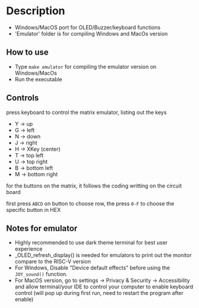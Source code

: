 # Description

* Windows/MacOS port for OLED/Buzzer/keyboard functions
* 'Emulator' folder is for compiling Windows and MacOs version

## How to use

* Type `make emulator` for compiling the emulator version on Windows/MacOs
* Run the executable

## Controls

press keyboard to control the matrix emulator, listing out the keys

* Y -> up
* G -> left
* N -> down
* J -> right
* H -> XKey (center)
* T -> top left
* U -> top right
* B -> bottom left
* M -> bottom right

for the buttons on the matrix, it follows the coding writting on the circuit board
<!-- ![circuit board](/inspire_matrix.jpeg) -->

first press ```ABCD``` on button to choose row, the press ```0-F``` to choose the specific button in HEX

## Notes for emulator

* Highly recommended to use dark theme terminal for best user experience
* _OLED_refresh_display() is needed for emulators to print out the monitor compare to the RISC-V version
* For Windows, Disable "Device default effects" before using the `JOY_sound()` function.
* For MacOS version, go to settings -> Privacy & Security -> Accessibility and allow terminal/your IDE to control your computer to enable keyboard control (will pop up during first run, need to restart the program after enable)
